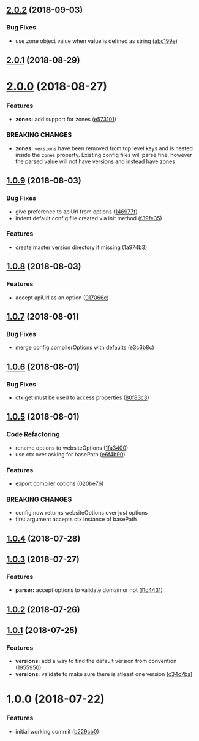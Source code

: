 <a name="2.0.2"></a>
## [2.0.2](https://github.com/dimerapp/config-parser/compare/v2.0.1...v2.0.2) (2018-09-03)


### Bug Fixes

* use zone object value when value is defined as string ([abc199e](https://github.com/dimerapp/config-parser/commit/abc199e))



<a name="2.0.1"></a>
## [2.0.1](https://github.com/dimerapp/config-parser/compare/v2.0.0...v2.0.1) (2018-08-29)



<a name="2.0.0"></a>
# [2.0.0](https://github.com/dimerapp/config-parser/compare/v1.0.9...v2.0.0) (2018-08-27)


### Features

* **zones:** add support for zones ([e573101](https://github.com/dimerapp/config-parser/commit/e573101))


### BREAKING CHANGES

* **zones:** `versions` have been removed from top level keys and is nested inside the `zones`
property. Existing config files will parse fine, however the parsed value will not have versions and
instead have zones



<a name="1.0.9"></a>
## [1.0.9](https://github.com/dimerapp/config-parser/compare/v1.0.8...v1.0.9) (2018-08-03)


### Bug Fixes

* give preference to apiUrl from options ([146977f](https://github.com/dimerapp/config-parser/commit/146977f))
* indent default config file created via init method ([f39fe35](https://github.com/dimerapp/config-parser/commit/f39fe35))


### Features

* create master version directory if missing ([1a974b3](https://github.com/dimerapp/config-parser/commit/1a974b3))



<a name="1.0.8"></a>
## [1.0.8](https://github.com/dimerapp/config-parser/compare/v1.0.7...v1.0.8) (2018-08-03)


### Features

* accept apiUrl as an option ([017066c](https://github.com/dimerapp/config-parser/commit/017066c))



<a name="1.0.7"></a>
## [1.0.7](https://github.com/dimerapp/config-parser/compare/v1.0.6...v1.0.7) (2018-08-01)


### Bug Fixes

* merge config compilerOptions with defaults ([e3c6b8c](https://github.com/dimerapp/config-parser/commit/e3c6b8c))



<a name="1.0.6"></a>
## [1.0.6](https://github.com/dimerapp/config-parser/compare/v1.0.5...v1.0.6) (2018-08-01)


### Bug Fixes

* ctx.get must be used to access properties ([80f83c3](https://github.com/dimerapp/config-parser/commit/80f83c3))



<a name="1.0.5"></a>
## [1.0.5](https://github.com/dimerapp/config-parser/compare/v1.0.4...v1.0.5) (2018-08-01)


### Code Refactoring

* rename options to websiteOptions ([1fa3400](https://github.com/dimerapp/config-parser/commit/1fa3400))
* use ctx over asking for basePath ([e6f4b90](https://github.com/dimerapp/config-parser/commit/e6f4b90))


### Features

* export compiler options ([020be76](https://github.com/dimerapp/config-parser/commit/020be76))


### BREAKING CHANGES

* config now returns websiteOptions over just options
* first argument accepts ctx instance of basePath



<a name="1.0.4"></a>
## [1.0.4](https://github.com/dimerapp/config-parser/compare/v1.0.3...v1.0.4) (2018-07-28)



<a name="1.0.3"></a>
## [1.0.3](https://github.com/dimerapp/config-parser/compare/v1.0.2...v1.0.3) (2018-07-27)


### Features

* **parser:** accept options to validate domain or not ([f1c4431](https://github.com/dimerapp/config-parser/commit/f1c4431))



<a name="1.0.2"></a>
## [1.0.2](https://github.com/dimerapp/config-parser/compare/v1.0.1...v1.0.2) (2018-07-26)



<a name="1.0.1"></a>
## [1.0.1](https://github.com/dimerapp/config-parser/compare/v1.0.0...v1.0.1) (2018-07-25)


### Features

* **versions:** add a way to find the default version from convention ([1955950](https://github.com/dimerapp/config-parser/commit/1955950))
* **versions:** validate to make sure there is atleast one version ([c34c7ba](https://github.com/dimerapp/config-parser/commit/c34c7ba))



<a name="1.0.0"></a>
# 1.0.0 (2018-07-22)


### Features

* initial working commit ([b229cb0](https://github.com/dimerapp/config-parser/commit/b229cb0))



